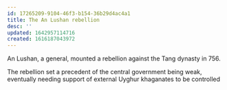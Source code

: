 ```yaml
---
id: 17265209-9104-46f3-b154-36b29d4ac4a1
title: The An Lushan rebellion
desc: ''
updated: 1642957114716
created: 1616187043972
---
```


An Lushan, a general, mounted a rebellion against the Tang dynasty in 756.

The rebellion set a precedent of the central government being weak, eventually
needing support of external Uyghur khaganates to be controlled
